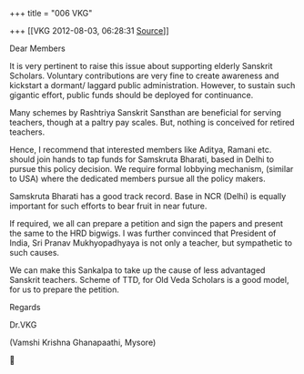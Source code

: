 +++
title = "006 VKG"

+++
[[VKG	2012-08-03, 06:28:31 [Source](https://groups.google.com/g/bvparishat/c/lERFrJXLxdk)]]



Dear Members

  

It is very pertinent to raise this issue about supporting elderly Sanskrit Scholars. Voluntary contributions are very fine to create awareness and kickstart a dormant/ laggard public administration. However, to sustain such gigantic effort, public funds should be deployed for continuance.

Many schemes by Rashtriya Sanskrit Sansthan are beneficial for serving teachers, though at a paltry pay scales. But, nothing is conceived for retired teachers.

  

Hence, I recommend that interested members like Aditya, Ramani etc. should join hands to tap funds for Samskruta Bharati, based in Delhi to pursue this policy decision. We require formal lobbying mechanism, (similar to USA) where the dedicated members pursue all the policy makers.

Samskruta Bharati has a good track record. Base in NCR (Delhi) is equally important for such efforts to bear fruit in near future.

  

If required, we all can prepare a petition and sign the papers and present the same to the HRD bigwigs. I was further convinced that President of India, Sri Pranav Mukhyopadhyaya is not only a teacher, but sympathetic to such causes.

  

We can make this Sankalpa to take up the cause of less advantaged Sanskrit teachers. Scheme of TTD, for Old Veda Scholars is a good model, for us to prepare the petition.

Regards

Dr.VKG

(Vamshi Krishna Ghanapaathi, Mysore)



